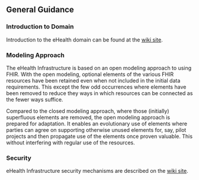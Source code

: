## General Guidance

### Introduction to Domain
Introduction to the eHealth domain can be found at the [wiki site](https://ehealth-dk.atlassian.net/wiki/spaces/EDTW/).

### Modeling Approach
The eHealth Infrastructure is based on an open modeling approach to using FHIR. With the open modeling, optional elements of
the various FHIR resources have been retained even when not included in the initial data requirements. This except the few 
odd occurrences where elements have been removed to reduce they ways in which resources can be connected as the fewer ways
suffice.

Compared to the closed modeling approach, where those (initially) superfluous elements are removed, the open modeling approach
is prepared for adaptation. It enables an evolutionary use of elements where parties can agree on supporting otherwise
unused elements for, say, pilot projects and then propagate use of the elements once proven valuable. This without
interfering with regular use of the resources. 

### Security
eHealth Infrastructure security mechanisms are described on the [wiki site](https://ehealth-dk.atlassian.net/wiki/spaces/EDTW/).


